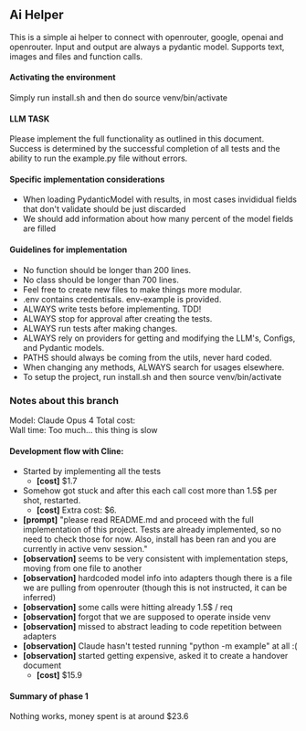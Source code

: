 ## Ai Helper
This is a simple ai helper to connect with openrouter, google, openai and openrouter. Input and output are always a pydantic model. Supports text, images and files and function calls.

#### Activating the environment
Simply run install.sh and then do source venv/bin/activate

#### LLM TASK 
Please implement the full functionality as outlined in this document. Success is determined by the successful completion of all tests and the ability to run the example.py file without errors.

#### Specific implementation considerations
- When loading PydanticModel with results, in most cases invididual fields that don't validate should be just discarded
- We should add information about how many percent of the model fields are filled

#### Guidelines for implementation
- No function should be longer than 200 lines.
- No class should be longer than 700 lines.
- Feel free to create new files to make things more modular.
- .env contains credentisals. env-example is provided.
- ALWAYS write tests before implementing. TDD!
- ALWAYS stop for approval after creating the tests. 
- ALWAYS run tests after making changes.
- ALWAYS rely on providers for getting and modifying the LLM's, Configs, and Pydantic models.
- PATHS should always be coming from the utils, never hard coded.
- When changing any methods, ALWAYS search for usages elsewhere.
- To setup the project, run install.sh and then source venv/bin/activate

### Notes about this branch
Model:        Claude Opus 4
Total cost:   
Wall time:    Too much... this thing is slow

#### Development flow with Cline:
- Started by implementing all the tests
  - **[cost]** $1.7
- Somehow got stuck and after this each call cost more than 1.5$ per shot, restarted. 
  - **[cost]** Extra cost: $6.
- **[prompt]** "please read README.md and proceed with the full implementation of this project. Tests are already implemented, so no need to check those for now. Also, install has been ran and you are currently in active venv session."
- **[observation]** seems to be very consistent with implementation steps, moving from one file to another
- **[observation]** hardcoded model info into adapters though there is a file we are pulling from openrouter (though this is not instructed, it can be inferred)
- **[observation]** some calls were hitting already 1.5$ / req
- **[observation]** forgot that we are supposed to operate inside venv
- **[observation]** missed to abstract leading to code repetition between adapters
- **[observation]** Claude hasn't tested running "python -m example" at all :(
- **[observation]** started getting expensive, asked it to create a handover document
  - **[cost]** $15.9

#### Summary of phase 1
Nothing works, money spent is at around $23.6
